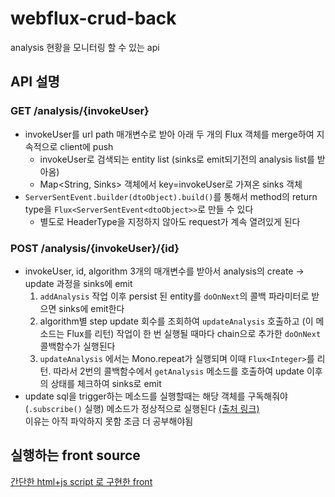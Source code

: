 # webflux-crud-back
analysis 현황을 모니터링 할 수 있는 api
## API 설명
### GET /analysis/{invokeUser}
* invokeUser를 url path 매개변수로 받아 아래 두 개의 Flux 객체를 merge하여 지속적으로 client에 push
  * invokeUser로 검색되는 entity list (sinks로 emit되기전의 analysis list를 받아옴)
  * Map<String, Sinks> 객체에서 key=invokeUser로 가져온 sinks 객체
* `ServerSentEvent.builder(dtoObject).build()`를 통해서 method의 return type을 `Flux<ServerSentEvent<dtoObject>>`로 만들 수 있다
  * 별도로 HeaderType을 지정하지 않아도 request가 계속 열려있게 된다
### POST /analysis/{invokeUser}/{id}
* invokeUser, id, algorithm 3개의 매개변수를 받아서 analysis의 create -> update 과정을 sinks에 emit
  1. `addAnalysis` 작업 이후 persist 된 entity를 `doOnNext`의 콜백 파라미터로 받으면 sinks에 emit한다
  2. algorithm별 step update 회수를 조회하여 `updateAnalysis` 호출하고 (이 메소드는 Flux를 리턴) 작업이 한 번 실행될 때마다 chain으로 추가한 `doOnNext` 콜백함수가 실행된다
  3. `updateAnalysis` 에서는 Mono.repeat가 실행되며 이때 `Flux<Integer>`를 리턴. 따라서 2번의 콜백함수에서 `getAnalysis` 메소드를 호출하여 update 이후의 상태를 체크하여 sinks로 emit
* update sql을 trigger하는 메소드를 실행할때는 해당 객체를 구독해줘야 (`.subscribe()` 실행) 메소드가 정상적으로 실행된다
  [(출처 링크)](https://stackoverflow.com/questions/61717654/update-using-query-not-updating-data-in-reactivecrudrepository)  
  이유는 아직 파악하지 못함 조금 더 공부해야됨
## 실행하는 front source
[간단한 html+js script 로 구현한 front](https://github.com/m3rri/webflux-crud-front)

